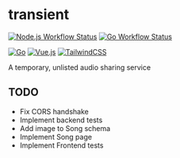 # transient

[![Node.js Workflow Status](https://img.shields.io/github/workflow/status/bdreece/transient/Node.js%20CI?label=client%20build&style=for-the-badge)](https://github.com/bdreece/transient/actions/workflows/node.js.yml)
[![Go Workflow Status](https://img.shields.io/github/workflow/status/bdreece/transient/Go?label=server%20build&style=for-the-badge)](https://github.com/bdreece/transient/actions/workflows/go.yml)

[![Go](https://img.shields.io/badge/-Go-00ADD8?logo=go&logoColor=white&style=for-the-badge)](https://go.dev/)
[![Vue.js](https://img.shields.io/badge/-Vue.js-4FC08D?logo=vuedotjs&logoColor=white&style=for-the-badge)](https://vuejs.org/)
[![TailwindCSS](https://img.shields.io/badge/-TailwindCSS-06B6D4?logo=tailwindcss&logoColor=white&style=for-the-badge)](https://tailwindcss.com/)

A temporary, unlisted audio sharing service

## TODO

- Fix CORS handshake
- Implement backend tests
- Add image to Song schema
- Implement Song page
- Implement Frontend tests

